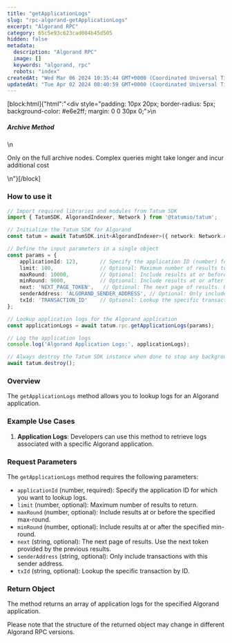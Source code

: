 ```yaml
---
title: "getApplicationLogs"
slug: "rpc-algorand-getApplicationLogs"
excerpt: "Algorand RPC"
category: 65c5e93c623cad004b45d505
hidden: false
metadata: 
  description: "Algorand RPC"
  image: []
  keywords: "algorand, rpc"
  robots: "index"
createdAt: "Wed Mar 06 2024 10:35:44 GMT+0000 (Coordinated Universal Time)"
updatedAt: "Tue Apr 02 2024 08:40:59 GMT+0000 (Coordinated Universal Time)"
---
```

[block:html]{"html":"<div style=\"padding: 10px 20px; border-radius: 5px; background-color: #e6e2ff; margin: 0 0 30px 0;\">\n  <h5>Archive Method</h5>\n  <p>Only on the full archive nodes. Complex queries might take longer and incur additional cost</p>\n</div>"}[/block]

### How to use it

```typescript
// Import required libraries and modules from Tatum SDK
import { TatumSDK, AlgorandIndexer, Network } from '@tatumio/tatum';

// Initialize the Tatum SDK for Algorand
const tatum = await TatumSDK.init<AlgorandIndexer>({ network: Network.ALGORAND_INDEXER });

// Define the input parameters in a single object
const params = {
    applicationId: 123,       // Specify the application ID (number) for which you want to lookup logs.
    limit: 100,               // Optional: Maximum number of results to return (number).
    maxRound: 10000,          // Optional: Include results at or before the specified max-round (number).
    minRound: 9000,           // Optional: Include results at or after the specified min-round (number).
    next: 'NEXT_PAGE_TOKEN',   // Optional: The next page of results. Use the next token provided by the previous results (string).
    senderAddress: 'ALGORAND_SENDER_ADDRESS', // Optional: Only include transactions with this sender address (string).
    txId: 'TRANSACTION_ID'    // Optional: Lookup the specific transaction by ID (string).
};

// Lookup application logs for the Algorand application
const applicationLogs = await tatum.rpc.getApplicationLogs(params);

// Log the application logs
console.log('Algorand Application Logs:', applicationLogs);

// Always destroy the Tatum SDK instance when done to stop any background processes
await tatum.destroy();
```

### Overview

The `getApplicationLogs` method allows you to lookup logs for an Algorand application.

### Example Use Cases

1. **Application Logs**: Developers can use this method to retrieve logs associated with a specific Algorand application.

### Request Parameters

The `getApplicationLogs` method requires the following parameters:

- `applicationId` (number, required): Specify the application ID for which you want to lookup logs.
- `limit` (number, optional): Maximum number of results to return.
- `maxRound` (number, optional): Include results at or before the specified max-round.
- `minRound` (number, optional): Include results at or after the specified min-round.
- `next` (string, optional): The next page of results. Use the next token provided by the previous results.
- `senderAddress` (string, optional): Only include transactions with this sender address.
- `txId` (string, optional): Lookup the specific transaction by ID.

### Return Object

The method returns an array of application logs for the specified Algorand application.

Please note that the structure of the returned object may change in different Algorand RPC versions.
